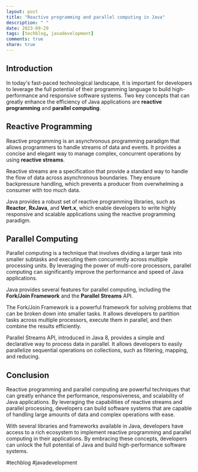 ```yaml
---
layout: post
title: "Reactive programming and parallel computing in Java"
description: " "
date: 2023-09-29
tags: [techblog, javadevelopment]
comments: true
share: true
---
```


## Introduction

In today's fast-paced technological landscape, it is important for developers to leverage the full potential of their programming language to build high-performance and responsive software systems. Two key concepts that can greatly enhance the efficiency of Java applications are **reactive programming** and **parallel computing**.

## Reactive Programming

Reactive programming is an asynchronous programming paradigm that allows programmers to handle streams of data and events. It provides a concise and elegant way to manage complex, concurrent operations by using **reactive streams**.

Reactive streams are a specification that provide a standard way to handle the flow of data across asynchronous boundaries. They ensure backpressure handling, which prevents a producer from overwhelming a consumer with too much data.

Java provides a robust set of reactive programming libraries, such as **Reactor**, **RxJava**, and **Vert.x**, which enable developers to write highly responsive and scalable applications using the reactive programming paradigm.

## Parallel Computing

Parallel computing is a technique that involves dividing a larger task into smaller subtasks and executing them concurrently across multiple processing units. By leveraging the power of multi-core processors, parallel computing can significantly improve the performance and speed of Java applications.

Java provides several features for parallel computing, including the **Fork/Join Framework** and the **Parallel Streams** API.

The Fork/Join Framework is a powerful framework for solving problems that can be broken down into smaller tasks. It allows developers to partition tasks across multiple processors, execute them in parallel, and then combine the results efficiently.

Parallel Streams API, introduced in Java 8, provides a simple and declarative way to process data in parallel. It allows developers to easily parallelize sequential operations on collections, such as filtering, mapping, and reducing.

## Conclusion

Reactive programming and parallel computing are powerful techniques that can greatly enhance the performance, responsiveness, and scalability of Java applications. By leveraging the capabilities of reactive streams and parallel processing, developers can build software systems that are capable of handling large amounts of data and complex operations with ease.

With several libraries and frameworks available in Java, developers have access to a rich ecosystem to implement reactive programming and parallel computing in their applications. By embracing these concepts, developers can unlock the full potential of Java and build high-performance software systems.

#techblog #javadevelopment